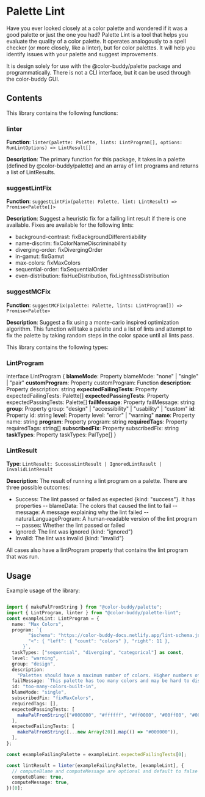 # Palette Lint

Have you ever looked closely at a color palette and wondered if it was a good palette or just the one you had? Palette Lint is a tool that helps you evaluate the quality of a color palette. It operates analogously to a spell checker (or more closely, like a linter), but for color palettes. It will help you identify issues with your palette and suggest improvements.

It is design solely for use with the @color-buddy/palette package and programmatically. There is not a CLI interface, but it can be used through the color-buddy GUI.

## Contents

This library contains the following functions:

### linter
**Function**: `linter(palette: Palette, lints: LintProgram[], options: RunLintOptions) => LintResult[]`

**Description**: The primary function for this package, it takes in a palette (defined by @color-buddy/palette) and an array of lint programs and returns a list of LintResults.



### suggestLintFix
**Function**: `suggestLintFix(palette: Palette, lint: LintResult) => Promise<Palette[]>`

**Description**: Suggest a heuristic fix for a failing lint result if there is one available. Fixes are available for the following lints:
- background-contrast: fixBackgroundDifferentiability
- name-discrim: fixColorNameDiscriminability
- diverging-order: fixDivergingOrder
- in-gamut: fixGamut
- max-colors: fixMaxColors
- sequential-order: fixSequentialOrder
- even-distribution: fixHueDistribution, fixLightnessDistribution



### suggestMCFix
**Function**: `suggestMCFix(palette: Palette, lints: LintProgram[]) => Promise<Palette>`

**Description**: Suggest a fix using a monte-carlo inspired optimization algorithm. This function will take a palette and a list of lints and attempt to fix the palette by taking random steps in the color space until all lints pass.



This library contains the following types:

### LintProgram
  
interface LintProgram {
    **blameMode**: Property blameMode: "none" | "single" | "pair"
  **customProgram**: Property customProgram: Function
  **description**: Property description: string
  **expectedFailingTests**: Property expectedFailingTests: Palette[]
  **expectedPassingTests**: Property expectedPassingTests: Palette[]
  **failMessage**: Property failMessage: string
  **group**: Property group: "design" | "accessibility" | "usability" | "custom"
  **id**: Property id: string
  **level**: Property level: "error" | "warning"
  **name**: Property name: string
  **program**: Property program: string
  **requiredTags**: Property requiredTags: string[]
  **subscribedFix**: Property subscribedFix: string
  **taskTypes**: Property taskTypes: PalType[]
}



### LintResult
**Type**: `LintResult: SuccessLintResult | IgnoredLintResult | InvalidLintResult`

**Description**: The result of running a lint program on a palette. There are three possible outcomes:
- Success: The lint passed or failed as expected {kind: "success"}. It has properties
-- blameData: The colors that caused the lint to fail
-- message: A message explaining why the lint failed
-- naturalLanguageProgram: A human-readable version of the lint program
-- passes: Whether the lint passed or failed
- Ignored: The lint was ignored {kind: "ignored"}
- Invalid: The lint was invalid {kind: "invalid"}

All cases also have a lintProgram property that contains the lint program that was run.



## Usage


Example usage of the library:

```ts

import { makePalFromString } from "@color-buddy/palette";
import { LintProgram, linter } from "@color-buddy/palette-lint";
const exampleLint: LintProgram = {
  name: "Max Colors",
  program: `{
        "$schema": "https://color-buddy-docs.netlify.app/lint-schema.json",
        "<": { "left": { "count": "colors" }, "right": 11 },
      }`,
  taskTypes: ["sequential", "diverging", "categorical"] as const,
  level: "warning",
  group: "design",
  description:
    "Palettes should have a maximum number of colors. Higher numbers of colors can make it hard to identify specific values.",
  failMessage: `This palette has too many colors and may be hard to discriminate in some contexts. Maximum: 10.`,
  id: "too-many-colors-built-in",
  blameMode: "single",
  subscribedFix: "fixMaxColors",
  requiredTags: [],
  expectedPassingTests: [
    makePalFromString(["#000000", "#ffffff", "#ff0000", "#00ff00", "#0000ff"]),
  ],
  expectedFailingTests: [
    makePalFromString([...new Array(20)].map(() => "#000000")),
  ],
};

const exampleFailingPalette = exampleLint.expectedFailingTests[0];

const lintResult = linter(exampleFailingPalette, [exampleLint], {
  // computeBlame and computeMessage are optional and default to false
  computeBlame: true,
  computeMessage: true,
})[0];

```